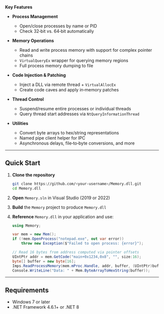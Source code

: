 **Key Features**
* **Process Management**

  * Open/close processes by name or PID
  * Check 32‑bit vs. 64‑bit automatically
* **Memory Operations**

  * Read and write process memory with support for complex pointer chains
  * `VirtualQueryEx` wrapper for querying memory regions
  * Full process memory dumping to file
* **Code Injection & Patching**

  * Inject a DLL via remote thread + `VirtualAllocEx`
  * Create code caves and apply in‑memory patches
* **Thread Control**

  * Suspend/resume entire processes or individual threads
  * Query thread start addresses via `NtQueryInformationThread`
* **Utilities**

  * Convert byte arrays to hex/string representations
  * Named pipe client helper for IPC
  * Asynchronous delays, file‑to‑byte conversions, and more

---

## Quick Start

1. **Clone the repository**

   ```bash
   git clone https://github.com/<your-username>/Memory.dll.git
   cd Memory.dll
   ```
2. **Open** `Memory.sln` in Visual Studio (2019 or 2022)
3. **Build** the `Memory` project to produce `Memory.dll`
4. **Reference** `Memory.dll` in your application and use:

   ```csharp
   using Memory;

   var mem = new Mem();
   if (!mem.OpenProcess("notepad.exe", out var error))
       throw new Exception($"Failed to open process: {error}");

   // Read 16 bytes from address computed via pointer offsets
   UIntPtr addr = mem.GetCode("main+0x1234,0x8", "", size:16);
   byte[] buffer = new byte[16];
   Imps.ReadProcessMemory(mem.mProc.Handle, addr, buffer, (UIntPtr)buffer.Length, IntPtr.Zero);
   Console.WriteLine("Data: " + Mem.ByteArrayToHexString(buffer));
   ```

---

## Requirements

* Windows 7 or later
* .NET Framework 4.6.1+ or .NET 8
